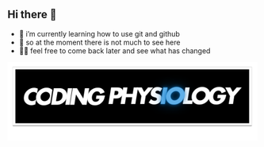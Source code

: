 ## Hi there 👋

- 🌱 i’m currently learning how to use git and github
- 👀 so at the moment there is not much to see here 
- 🫶🏻 feel free to come back later and see what has changed

<img src="logo.svg" alt="logo" width="1000">


<!--
**sebsepp/sebsepp** is a ✨ _special_ ✨ repository because its `README.md` (this file) appears on your GitHub profile.

Here are some ideas to get you started:

- 🔭 I’m currently working on ...
- 👯 I’m looking to collaborate on ...
- 🤔 I’m looking for help with ...
- 💬 Ask me about ...
- 📫 How to reach me: ...
- 😄 Pronouns: ...
- ⚡ Fun fact: ...
-->

